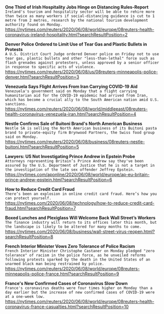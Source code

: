 **One Third of Irish Hospitality Jobs Hinge on Distancing Rules-Report**\
`Ireland's tourism and hospitality sector will be able to rehire more than twice as many workers if social-distancing guidance is cut to 1 metre from 2 metres, research by the national tourism development authority found on Monday.`\
https://nytimes.com/reuters/2020/06/08/world/europe/08reuters-health-coronavirus-ireland-hospitality.html?searchResultPosition=2

**Denver Police Ordered to Limit Use of Tear Gas and Plastic Bullets in Protests**\
`A U.S. District Court Judge ordered Denver police on Friday not to use tear gas, plastic bullets and other "less-than-lethal" force such as flash grenades against protesters, unless approved by a senior officer in response to specific acts of violence.`\
https://nytimes.com/reuters/2020/06/08/us/08reuters-minneapolis-police-denver.html?searchResultPosition=3

**Venezuela Says Flight Arrives From Iran Carrying COVID-19 Aid**\
`Venezuela's government said on Monday that a flight carrying humanitarian aid for the COVID-19 epidemic had arrived from Iran, which has become a crucial ally to the South American nation amid U.S. sanctions.`\
https://nytimes.com/reuters/2020/06/08/world/middleeast/08reuters-health-coronavirus-venezuela-iran.html?searchResultPosition=4

**Nestle Confirms Sale of Buitoni Brand's North American Business**\
`Nestle SA is selling the North American business of its Buitoni pasta brand to private-equity firm Brynwood Partners, the Swiss food group said on Monday.`\
https://nytimes.com/reuters/2020/06/08/business/08reuters-nestle-buitoni.html?searchResultPosition=5

**Lawyers: US Not Investigating Prince Andrew in Epstein Probe**\
`Attorneys representing Britain’s Prince Andrew say they've been assured by the U.S. Department of Justice that he is not a target in the investigation of the late sex offender Jeffrey Epstein. `\
https://nytimes.com/aponline/2020/06/08/world/europe/ap-eu-britain-prince-andrew-epstein.html?searchResultPosition=6

**How to Reduce Credit Card Fraud**\
`There’s been an explosion in online credit card fraud. Here’s how you can protect yourself.`\
https://nytimes.com/2020/06/08/technology/how-to-reduce-credit-card-fraud.html?searchResultPosition=7

**Boxed Lunches and Plexiglass Will Welcome Back Wall Street’s Workers**\
`The finance industry will return to its offices later this month, but the landscape is likely to be altered for many months to come.`\
https://nytimes.com/2020/06/08/business/wall-street-virus-reopen.html?searchResultPosition=8

**French Interior Minister Vows Zero Tolerance of Police Racism**\
`French Interior Minister Christophe Castaner on Monday pledged "zero tolerance" of racism in the police force, as he unveiled reforms following protests sparked by the death in the United States of an unarmed black man being restrained by police.`\
https://nytimes.com/reuters/2020/06/08/world/europe/08reuters-minneapolis-police-france.html?searchResultPosition=9

**France's New Confirmed Cases of Coronavirus Slow Down**\
`France's coronavirus deaths were four times higher on Monday than a day earlier but the increase of new confirmed cases of COVID-19 were at a one-week low.`\
https://nytimes.com/reuters/2020/06/08/world/europe/08reuters-health-coronavirus-france-casualties.html?searchResultPosition=10

